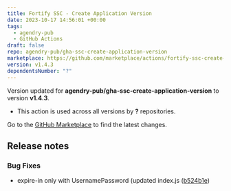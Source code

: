 ```yaml
---
title: Fortify SSC - Create Application Version
date: 2023-10-17 14:56:01 +00:00
tags:
  - agendry-pub
  - GitHub Actions
draft: false
repo: agendry-pub/gha-ssc-create-application-version
marketplace: https://github.com/marketplace/actions/fortify-ssc-create-application-version
version: v1.4.3
dependentsNumber: "?"
---
```



Version updated for **agendry-pub/gha-ssc-create-application-version** to version **v1.4.3**.
- This action is used across all versions by **?** repositories.

Go to the [GitHub Marketplace](https://github.com/marketplace/actions/fortify-ssc-create-application-version) to find the latest changes.

## Release notes



### Bug Fixes

* expire-in only with UsernamePassword (updated index.js ([b524b1e](https://www.github.com/agendry-pub/gha-ssc-create-application-version/commit/b524b1e64ca60ec2fc898fa94264c94caaf30ae1))

